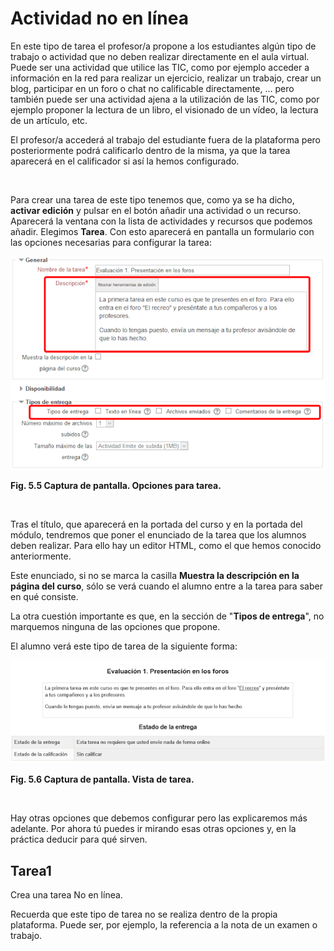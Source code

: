 
# Actividad no en línea

En este tipo de tarea el profesor/a propone a los estudiantes algún tipo de trabajo o actividad que no deben realizar directamente en el aula virtual. Puede ser una actividad que utilice las TIC, como por ejemplo acceder a información en la red para realizar un ejercicio, realizar un trabajo, crear un blog, participar en un foro o chat no calificable directamente, ... pero también puede ser una actividad ajena a la utilización de las TIC, como por ejemplo proponer la lectura de un libro, el visionado de un vídeo, la lectura de un artículo, etc.

El profesor/a accederá al trabajo del estudiante fuera de la plataforma pero posteriormente podrá calificarlo dentro de la misma, ya que la tarea aparecerá en el calificador si así la hemos configurado.

 

Para crear una tarea de este tipo tenemos que, como ya se ha dicho, **activar edición** y pulsar en el botón añadir una actividad o un recurso. Aparecerá la ventana con la lista de actividades y recursos que podemos añadir. Elegimos **Tarea**. Con esto aparecerá en pantalla un formulario con las opciones necesarias para configurar la tarea:


![](https://raw.githubusercontent.com/catedu/curso-moodle/master/img/actividad_no_en_linea.png)

**Fig. 5.5 Captura de pantalla. Opciones para tarea.**

 

Tras el título, que aparecerá en la portada del curso y en la portada del módulo, tendremos que poner el enunciado de la tarea que los alumnos deben realizar. Para ello hay un editor HTML, como el que hemos conocido anteriormente. 

Este enunciado, si no se marca la casilla **Muestra la descripción en la página del curso**, sólo se verá cuando el alumno entre a la tarea para saber en qué consiste.

La otra cuestión importante es que, en la sección de "**Tipos de entrega**", no marquemos ninguna de las opciones que propone.

El alumno verá este tipo de tarea de la siguiente forma:


![](https://raw.githubusercontent.com/catedu/curso-moodle/master/img/entrega_de_tarea_no_en_linea.png)

**Fig. 5.6 Captura de pantalla. Vista de tarea.**

 

Hay otras opciones que debemos configurar pero las explicaremos más adelante. Por ahora tú puedes ir mirando esas otras opciones y, en la práctica deducir para qué sirven.

## Tarea1

Crea una tarea No en línea.

Recuerda que este tipo de tarea no se realiza dentro de la propia plataforma. Puede ser, por ejemplo, la referencia a la nota de un examen o trabajo.
